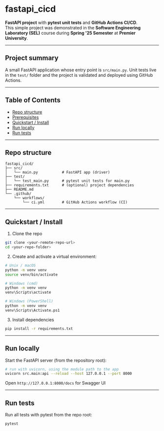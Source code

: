 # fastapi_cicd

**FastAPI project** with **pytest unit tests** and **GitHub Actions CI/CD**.  
This simple project was demonstrated in the **Software Engineering Laboratory (SEL)** course during **Spring '25 Semester** at **Premier University**.


---

## Project summary

A small FastAPI application whose entry point is `src/main.py`. Unit tests live in the `test/` folder and the project is validated and deployed using GitHub Actions.

---

## Table of Contents

- [Repo structure](#repo-structure)
- [Prerequisites](#prerequisites)
- [Quickstart / Install](#quickstart--install)
- [Run locally](#run-locally)
- [Run tests](#run-tests)
---

## Repo structure

```
fastapi_cicd/
├── src/
│   └── main.py           # FastAPI app (driver)
├── test/
│   └── test_main.py      # pytest unit tests for main.py
├── requirements.txt      # (optional) project dependencies
├── README.md
└── .github/
    └── workflows/
        └── ci.yml        # GitHub Actions workflow (CI)
```
---

## Quickstart / Install

1. Clone the repo

```bash
git clone <your-remote-repo-url>
cd <your-repo-folder>
```

2. Create and activate a virtual environment:

```bash
# Unix / macOS
python -m venv venv
source venv/bin/activate

# Windows (cmd)
python -m venv venv
venv\Scripts\activate

# Windows (PowerShell)
python -m venv venv
venv\Scripts\Activate.ps1
```

3. Install dependencies

```bash
pip install -r requirements.txt
```

---

## Run locally

Start the FastAPI server (from the repository root):

```bash
# run with uvicorn, using the module path to the app
uvicorn src.main:api --reload --host 127.0.0.1 --port 8000
```

Open `http://127.0.0.1:8000/docs` for Swagger UI

---

## Run tests

Run all tests with pytest from the repo root:

```bash
pytest
```

